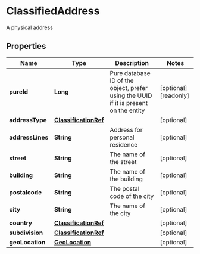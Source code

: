 

# ClassifiedAddress

A physical address
## Properties

Name | Type | Description | Notes
------------ | ------------- | ------------- | -------------
**pureId** | **Long** | Pure database ID of the object, prefer using the UUID if it is present on the entity |  [optional] [readonly]
**addressType** | [**ClassificationRef**](ClassificationRef.md) |  |  [optional]
**addressLines** | **String** | Address for personal residence |  [optional]
**street** | **String** | The name of the street |  [optional]
**building** | **String** | The name of the building |  [optional]
**postalcode** | **String** | The postal code of the city |  [optional]
**city** | **String** | The name of the city |  [optional]
**country** | [**ClassificationRef**](ClassificationRef.md) |  |  [optional]
**subdivision** | [**ClassificationRef**](ClassificationRef.md) |  |  [optional]
**geoLocation** | [**GeoLocation**](GeoLocation.md) |  |  [optional]



